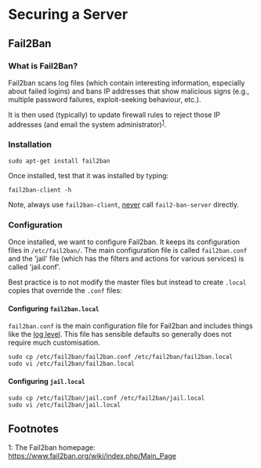 Securing a Server
=================

Fail2Ban
--------

### What is Fail2Ban? ###

Fail2ban scans log files (which contain interesting information, especially about failed logins) and bans IP addresses that show 
malicious signs (e.g., multiple password failures, exploit-seeking behaviour, etc.). 

It is then used (typically) to update firewall rules to reject those IP addresses (and email the system 
administrator)<sup>[1]('#footnote01')</sup>.


### Installation ###

```
sudo apt-get install fail2ban
```

Once installed, test that it was installed by typing:

```
fail2ban-client -h
```

Note, always use `fail2ban-client`, [never][link01] call `fail2-ban-server` directly.


### Configuration ###

Once installed, we want to configure Fail2ban. It keeps its configuration files in `/etc/fail2ban/`. The main configuration file 
is called `fail2ban.conf` and the 'jail' file (which has the filters and actions for various services) is called 'jail.conf'.

Best practice is to not modify the master files but instead to create `.local` copies that override the `.conf` files:


#### Configuring `fail2ban.local` ####

`fail2ban.conf` is the main configuration file for Fail2ban and includes things like the [log level][link02]. This file has sensible
defaults so generally does not require much customisation.

```
sudo cp /etc/fail2ban/fail2ban.conf /etc/fail2ban/fail2ban.local
sudo vi /etc/fail2ban/fail2ban.local
```

#### Configuring `jail.local` ####


```
sudo cp /etc/fail2ban/jail.conf /etc/fail2ban/jail.local
sudo vi /etc/fail2ban/jail.local
```


Footnotes
---------

<a name="footnote01">1</a>: The Fail2ban homepage: <https://www.fail2ban.org/wiki/index.php/Main_Page>




[link01]: https://www.fail2ban.org/wiki/index.php/Fail2Ban 'Fail2ban.org: Wiki'
[link02]: https://www.tutorialspoint.com/unix/unix-system-logging.htm
